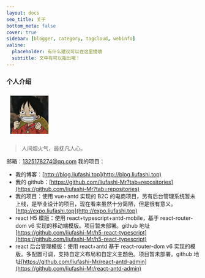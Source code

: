 ```yaml
---
layout: docs
seo_title: 关于
bottom_meta: false
cover: true
sidebar: [blogger, category, tagcloud, webinfo]
valine:
  placeholder: 有什么建议可以在这里提哦
  subtitle: 文中有可以指出哦！
---
```


### 个人介绍

<img src='../img/avatar.jpg' width="100" height="100" style="margin:10px">

> 人间烟火气，最抚凡人心。

邮箱：1325178274@qq.com
我的项目：

- 我的博客：[http://blog.liufashi.top](http://blog.liufashi.top)
- 我的 github：[https://github.com/liufashi-Mr?tab=repositories](https://github.com/liufashi-Mr?tab=repositories)
- 我的项目：使用 vue+antd 实现的 B2C 的电商项目，另有后台管理系统暂未上线，是毕业设计的项目，现在看来虽然十分简陋，但是很有意义。[http://expo.liufashi.top](http://expo.liufashi.top)
- react H5 模版：使用 react+typescript+antd-mobile，基于 react-router-dom v6 实现的移动端模版。项目暂未部署。github 地址[https://github.com/liufashi-Mr/h5-react-typescript](https://github.com/liufashi-Mr/h5-react-typescript)
- react 后台管理模版：使用 react+antd 基于 react-router-dom v6 实现的模版。多配置可调，支持自定义布局和自定义主题色。项目暂未部署。github 地址[https://github.com/liufashi-Mr/react-antd-admin](https://github.com/liufashi-Mr/react-antd-admin)

